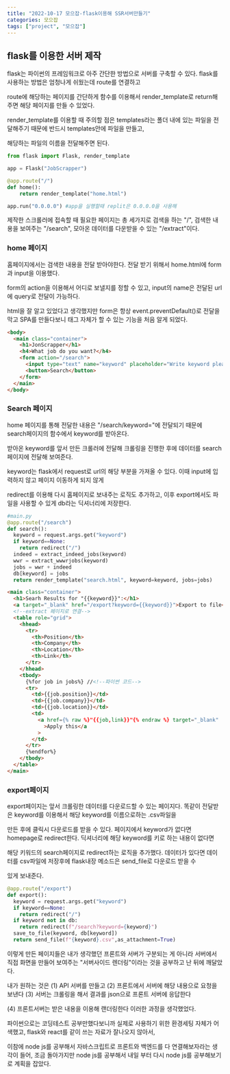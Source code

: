```yaml
---
title: "2022-10-17 모으잡-flask이용해 SSR서버만들기"
categories: 모으잡
tags: ["project", "모으잡"]
---
```


## flask를 이용한 서버 제작

flask는 파이썬의 프레임워크로 아주 간단한 방법으로 서버를 구축할 수 있다. flask를 사용하는 방법은 엄청나게 쉬웠는데 route를 연결하고

route에 해당하는 페이지를 간단하게 함수를 이용해서 render_template로 return해주면 해당 페이지를 만들 수 있었다.

render_template를 이용할 때 주의할 점은 templates라는 폴더 내에 있는 파일을 전달해주기 때문에 반드시 templates안에 파일을 만들고,

해당하는 파일의 이름을 전달해주면 된다.

```python
from flask import Flask, render_template

app = Flask("JobScrapper")

@app.route("/")
def home():
    return render_template("home.html")

app.run("0.0.0.0") #app을 실행할때 replit은 0.0.0.0을 사용해

```

제작한 스크롤러에 접속할 때 필요한 페이지는 총 세가지로 검색을 하는 "/", 검색한 내용을 보여주는 "/search", 모아온 데이터를 다운받을 수 있는 "/extract"이다.

### home 페이지

홈페이지에서는 검색한 내용을 전달 받아야한다. 전달 받기 위해서 home.html에 form과 input을 이용했다.

form의 action을 이용해서 어디로 보낼지를 정할 수 있고, input의 name은 전달된 url에 query로 전달이 가능하다.

html을 잘 알고 있었다고 생각했지만 form은 항상 event.preventDefault()로 전달을 막고 SPA를 만들다보니 태그 자체가 할 수 있는 기능을 처음 알게 되었다.

```html
<body>
  <main class="container">
    <h1>JonScrapper</h1>
    <h4>What job do you want?</h4>
    <form action="/search">
      <input type="text" name="keyword" placeholder="Write keyword please" />
      <button>Search</button>
    </form>
  </main>
</body>
```

### Search 페이지

home 페이지를 통해 전달한 내용은 "/search/keyword="에 전달되기 때문에 search페이지의 함수에서 keyword를 받아온다.

받아온 keyword를 앞서 만든 크롤러에 전달해 크롤링을 진행한 후에 데이터를 search페이지에 전달해 보여준다.

keyword는 flask에서 request로 url의 해당 부분을 가져올 수 있다. 이때 input에 입력하지 않고 페이지 이동하게 되지 않게

redirect를 이용해 다시 홈페이지로 보내주는 로직도 추가하고, 이후 export에서도 파일을 사용할 수 있게 db라는 딕셔너리에 저장한다.

```python
#main.py
@app.route("/search")
def search():
  keyword = request.args.get("keyword")
  if keyword==None:
    return redirect("/")
  indeed = extract_indeed_jobs(keyword)
  wwr = extract_wwwrjobs(keyword)
  jobs = wwr + indeed
  db[keyword] = jobs
  return render_template("search.html", keyword=keyword, jobs=jobs)
```

```html
<main class="container">
  <h1>Searh Results for "{{keyword}}":</h1>
  <a target="_blank" href="/export?keyword={{keyword}}">Export to file</a>
  <!--extract 페이지로 연결-->
  <table role="grid">
    <hhead>
      <tr>
        <th>Position</th>
        <th>Company</th>
        <th>Location</th>
        <th>Link</th>
      </tr>
    </hhead>
    <tbody>
      {%for job in jobs%} //<!--파이썬 코드-->
      <tr>
        <td>{{job.position}}</td>
        <td>{{job.company}}</td>
        <td>{{job.location}}</td>
        <td>
          <a href={% raw %}"{{job,link}}"{% endraw %} target="_blank"
            >Apply this</a
          >
        </td>
      </tr>
      {%endfor%}
    </tbody>
  </table>
</main>
```

### export페이지

export페이지는 앞서 크롤링한 데이터를 다운로드할 수 있는 페이지다. 똑같이 전달받은 keyword를 이용해서 해당 keyword를 이름으로하는 .csv파일을

만든 후에 클릭시 다운로드를 받을 수 있다. 페이지에서 keyword가 없다면 homepage로 redirect한다. 딕셔너리에 해당 keyword를 키로 하는 내용이 없다면

해당 키워드의 search페이지로 redirect하는 로직을 추가했다. 데이터가 있다면 데이터를 csv파일에 저장후에 flask내장 메소드은 send_file로 다운로드 받을 수

있게 보내준다.

```python
@app.route("/export")
def export():
  keyword = request.args.get("keyword")
  if keyword==None:
    return redirect("/")
  if keyword not in db:
    return redirect(f"/search?keyword={keyword}")
  save_to_file(keyword, db[keyword])
  return send_file(f"{keyword}.csv",as_attachment=True)

```

이렇게 만든 페이지들은 내가 생각했던 프론트와 서버가 구분되는 게 아니라 서버에서 직접 화면을 만들어 보여주는 "서버사이드 렌더링"이라는 것을 공부하고 난 뒤에 깨달았다.

내가 원하는 것은 (1) API 서버를 만들고 (2) 프론트에서 서버에 해당 내용으로 요청을 보낸다 (3) 서버는 크롤링을 해서 결과를 json으로 프론트 서버에 응답한다

(4) 프론트서버는 받은 내용을 이용해 랜더링한다 이러한 과정을 생각했었다.

파이썬으로는 코딩테스트 공부만했다보니까 실제로 사용하기 위한 환경세팅 자체가 어색했고, flask와 react를 같이 쓰는 자료가 잘나오지 않아서,

이참에 node js를 공부해서 자바스크립트로 프론트와 백엔드를 다 연결해보자라는 생각이 들어, 조금 돌아가지만 node js를 공부해서 내일 부터 다시 node js를 공부해보기로 계획을 잡았다.
